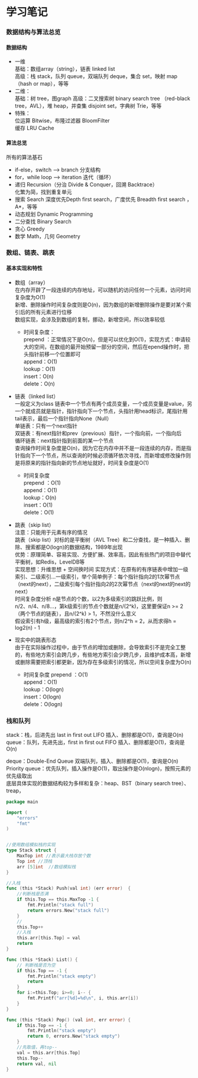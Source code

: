 # 学习笔记
###  数据结构与算法总览
#### 数据结构
* 一维  
基础：数组array（string），链表 linked list  
高级：栈 stack，队列 queue，双端队列 deque，集合 set，映射 map（hash or map），等等  
* 二维：  
基础：树 tree，图graph
高级：二叉搜索树 binary search tree （red-black tree，AVL），堆 heap，并查集 disjoint set，字典树 Trie，等等  
* 特殊：  
位运算 Bitwise，布隆过滤器 BloomFilter  
缓存 LRU Cache  

#### 算法总览
所有的算法基石  
* if-else，switch --> branch 分支结构  
* for，while loop --> iteration 迭代（循环）
* 递归 Recursion（分治 Divide & Conquer，回溯 Backtrace）  
化繁为简，找到重复单元
* 搜索 Search 深度优先Depth first search，广度优先 Breadth first search ，A*，等等
* 动态规划 Dynamic Programming
* 二分查找 Binary Search
* 贪心 Greedy
* 数学 Math，几何 Geometry

### 数组、链表、跳表
#### 基本实现和特性
* 数组（array）  
在内存开辟了一段连续的内存地址，可以随机的访问任何一个元素，访问时间复杂度为O(1)  
新增、删除操作时间复杂度则是O(n)，因为数组的新增删除操作是要对某个索引后的所有元素进行位移  
数组实现，会涉及到数组的复制，挪动，新增空间，所以效率较低  
   * 时间复杂度：  
   prepend ：正常情况下是O(n)，但是可以优化到O(1)，实现方式：申请较大的空间，在数组的最开始预留一部分的空间，然后在epend操作时，把头指针前移一个位置即可  
   append：O(1)  
   lookup：O(1)  
   insert：O(n)  
   delete：O(n)
* 链表（linked list）  
一般定义为class 
链表中一个节点有两个成员变量，一个成员变量是value，另一个就成员就是指针，指针指向下一个节点，头指针用head标识，尾指针用tail表示，最后一个指针指向None（Null）  
单链表：只有一个next指针  
双链表：有next指针和prev（previous）指针，一个指向前，一个指向后  
循环链表：next指针指到前面的某一个节点  
查询操作时间复杂度是O(n)，因为它在内存中并不是一段连续的内存，而是指针指向下一个节点，所以查询的时候必须循环依次寻找，而新增或修改操作则是将原来的指针指向新的节点地址就好，时间复杂度是O(1)  
   * 时间复杂度  
   prepend ：O(1)  
   append：O(1)  
   lookup：O(n)  
   insert：O(1)  
   delete：O(1)
   
* 跳表（skip list）  
注意：只能用于元素有序的情况  
跳表（skip list）对标的是平衡树（AVL Tree）和二分查找，是一种插入、删除、搜索都是O(logn)的数据结构，1989年出现  
优势：原理简单、容易实现、方便扩展、效率高，因此有些热门的项目中替代平衡树，如Redis，LevelDB等  
实现思想：升维思想 + 空间换时间
实现方式：在原有的有序链表中增加一级索引、二级索引...一级索引，举个简单例子：每个指针指向2的1次幂节点（next的next），二级索引每个指针指向2的2次幂节点（next的next的next的next）  
   时间复杂度分析 
   n是节点的个数，以2为多级索引的跳跃比例，则  
   n/2、n/4、n/8...，第k级索引的节点个数就是n/(2^k)，这里要保证n >= 2（两个节点的链表），且n/(2^k) > 1，不然没什么意义  
   假设索引有h级，最高级的索引有2个节点，则n/2^h = 2，从而求得h = log2(n) - 1  
* 现实中的跳表形态  
由于在实际操作过程中，由于节点的增加或删除，会导致索引不是完全工整的，有些地方索引会跨几步，有些地方索引会少跨几步，且维护成本高，新增或删除需要把索引都更新，因为存在多级索引的情况，所以空间复杂度为O(n)  
   * 时间复杂度
   prepend ：O(1)  
   append：O(1)  
   lookup：O(logn)  
   insert：O(logn)  
   delete：O(logn)

### 栈和队列
stack：栈，后进先出 last in first out LIFO  插入、删除都是O(1)，查询是O(n)  
queue：队列，先进先出，first in first out FIFO  插入、删除都是O(1)，查询是O(n)  

deque：Double-End Queue 双端队列，插入、删除都是O(1)，查询是O(n)  
Priority queue：优先队列，插入操作是O(1)，取出操作是O(nlogn)，按照元素的优先级取出  
底层具体实现的数据结构较为多样和复杂：heap、BST（binary search tree）、treap， 
```go
package main

import (
	"errors"
	"fmt"
)


//使用数组模拟栈的实现
type Stack struct {
	MaxTop int //表示最大栈存放个数
	Top int //顶栈
	arr [5]int  //数组模拟栈
}

//入栈
func (this *Stack) Push(val int) (err error)  {
	//判断栈是否满
	if this.Top == this.MaxTop -1 {
		fmt.Println("stack full")
		return errors.New("stack full")
	}
	//
	this.Top++
	//入栈
	this.arr[this.Top] = val
	return
}

func (this *Stack) List() {
	// 判断栈是否为空
	if this.Top == -1 {
		fmt.Println("stack empty")
		return
	}
	for i:=this.Top; i>=0; i-- {
		fmt.Printf("arr[%d]=%d\n", i, this.arr[i])
	}
}

func (this *Stack) Pop() (val int, err error) {
	if this.Top == -1 {
		fmt.Println("stack empty")
		return 0, errors.New("stack empty")
	}
	//先取值，再top--
	val = this.arr[this.Top]
	this.Top--
	return val, nil
}
```
